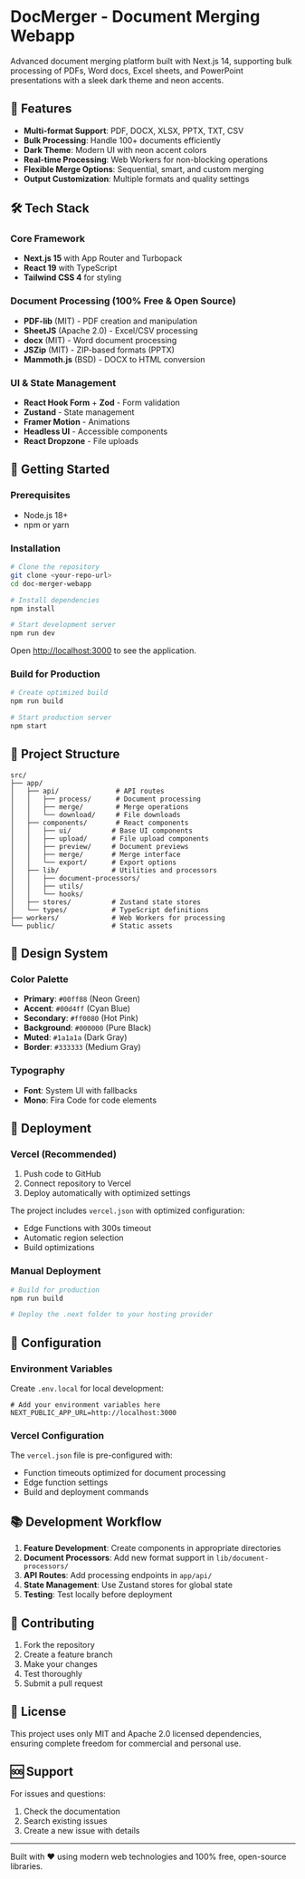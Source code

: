 # DocMerger - Document Merging Webapp

Advanced document merging platform built with Next.js 14, supporting bulk processing of PDFs, Word docs, Excel sheets, and PowerPoint presentations with a sleek dark theme and neon accents.

## 🚀 Features

- **Multi-format Support**: PDF, DOCX, XLSX, PPTX, TXT, CSV
- **Bulk Processing**: Handle 100+ documents efficiently
- **Dark Theme**: Modern UI with neon accent colors
- **Real-time Processing**: Web Workers for non-blocking operations
- **Flexible Merge Options**: Sequential, smart, and custom merging
- **Output Customization**: Multiple formats and quality settings

## 🛠 Tech Stack

### Core Framework
- **Next.js 15** with App Router and Turbopack
- **React 19** with TypeScript
- **Tailwind CSS 4** for styling

### Document Processing (100% Free & Open Source)
- **PDF-lib** (MIT) - PDF creation and manipulation
- **SheetJS** (Apache 2.0) - Excel/CSV processing  
- **docx** (MIT) - Word document processing
- **JSZip** (MIT) - ZIP-based formats (PPTX)
- **Mammoth.js** (BSD) - DOCX to HTML conversion

### UI & State Management
- **React Hook Form** + **Zod** - Form validation
- **Zustand** - State management
- **Framer Motion** - Animations
- **Headless UI** - Accessible components
- **React Dropzone** - File uploads

## 🚦 Getting Started

### Prerequisites
- Node.js 18+ 
- npm or yarn

### Installation

```bash
# Clone the repository
git clone <your-repo-url>
cd doc-merger-webapp

# Install dependencies
npm install

# Start development server
npm run dev
```

Open [http://localhost:3000](http://localhost:3000) to see the application.

### Build for Production

```bash
# Create optimized build
npm run build

# Start production server
npm start
```

## 📁 Project Structure

```
src/
├── app/
│   ├── api/              # API routes
│   │   ├── process/      # Document processing
│   │   ├── merge/        # Merge operations  
│   │   └── download/     # File downloads
│   ├── components/       # React components
│   │   ├── ui/          # Base UI components
│   │   ├── upload/      # File upload components
│   │   ├── preview/     # Document previews
│   │   ├── merge/       # Merge interface
│   │   └── export/      # Export options
│   ├── lib/             # Utilities and processors
│   │   ├── document-processors/
│   │   ├── utils/
│   │   └── hooks/
│   ├── stores/          # Zustand state stores
│   └── types/           # TypeScript definitions
├── workers/             # Web Workers for processing
└── public/              # Static assets
```

## 🎨 Design System

### Color Palette
- **Primary**: `#00ff88` (Neon Green)
- **Accent**: `#00d4ff` (Cyan Blue)  
- **Secondary**: `#ff0080` (Hot Pink)
- **Background**: `#000000` (Pure Black)
- **Muted**: `#1a1a1a` (Dark Gray)
- **Border**: `#333333` (Medium Gray)

### Typography
- **Font**: System UI with fallbacks
- **Mono**: Fira Code for code elements

## 🚀 Deployment

### Vercel (Recommended)

1. Push code to GitHub
2. Connect repository to Vercel
3. Deploy automatically with optimized settings

The project includes `vercel.json` with optimized configuration:
- Edge Functions with 300s timeout
- Automatic region selection
- Build optimizations

### Manual Deployment

```bash
# Build for production
npm run build

# Deploy the .next folder to your hosting provider
```

## 🔧 Configuration

### Environment Variables

Create `.env.local` for local development:

```env
# Add your environment variables here
NEXT_PUBLIC_APP_URL=http://localhost:3000
```

### Vercel Configuration

The `vercel.json` file is pre-configured with:
- Function timeouts optimized for document processing
- Edge function settings
- Build and deployment commands

## 📚 Development Workflow

1. **Feature Development**: Create components in appropriate directories
2. **Document Processors**: Add new format support in `lib/document-processors/`
3. **API Routes**: Add processing endpoints in `app/api/`
4. **State Management**: Use Zustand stores for global state
5. **Testing**: Test locally before deployment

## 🤝 Contributing

1. Fork the repository
2. Create a feature branch
3. Make your changes
4. Test thoroughly
5. Submit a pull request

## 📄 License

This project uses only MIT and Apache 2.0 licensed dependencies, ensuring complete freedom for commercial and personal use.

## 🆘 Support

For issues and questions:
1. Check the documentation
2. Search existing issues
3. Create a new issue with details

---

Built with ❤️ using modern web technologies and 100% free, open-source libraries.
